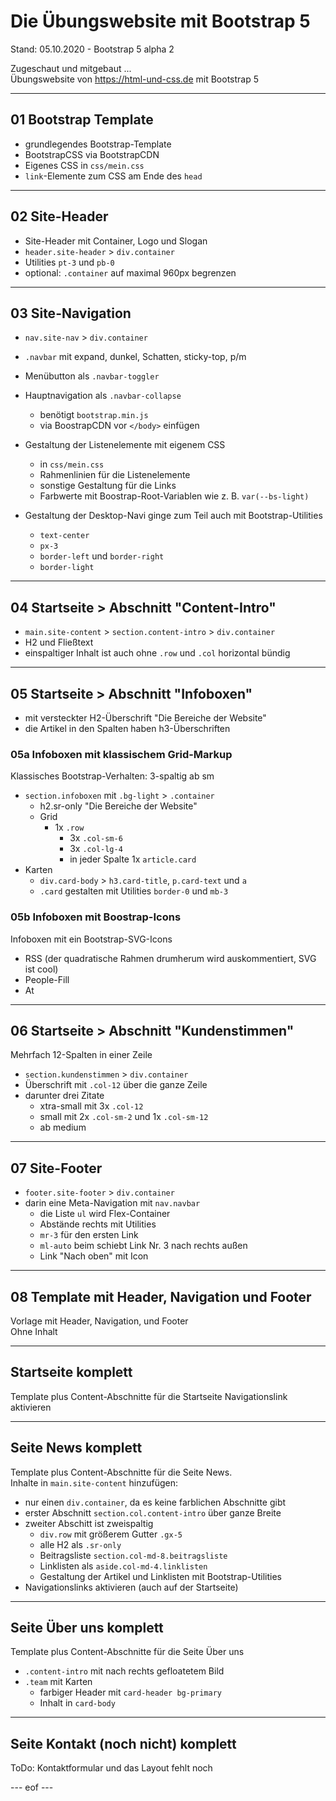 # Die Übungswebsite mit Bootstrap 5  
Stand: 05.10.2020 - Bootstrap 5 alpha 2 

Zugeschaut und mitgebaut ...   
Übungswebsite von https://html-und-css.de mit Bootstrap 5  

---

## 01 Bootstrap Template 
- grundlegendes Bootstrap-Template
- BootstrapCSS via BootstrapCDN 
- Eigenes CSS in `css/mein.css`
- `link`-Elemente zum CSS am Ende des `head`

---

## 02 Site-Header 
- Site-Header mit Container, Logo und Slogan 
- `header.site-header` > `div.container` 
- Utilities `pt-3` und `pb-0`
- optional: `.container` auf maximal 960px begrenzen

---

## 03 Site-Navigation 
- `nav.site-nav` > `div.container` 
- `.navbar` mit expand, dunkel, Schatten, sticky-top, p/m 
- Menübutton als `.navbar-toggler`
- Hauptnavigation als `.navbar-collapse` 
    - benötigt `bootstrap.min.js` 
    - via BoostrapCDN vor `</body>` einfügen

- Gestaltung der Listenelemente mit eigenem CSS 
    - in `css/mein.css`
    - Rahmenlinien für die Listenelemente 
    - sonstige Gestaltung für die Links 
    - Farbwerte mit Boostrap-Root-Variablen wie z. B. `var(--bs-light)` 

- Gestaltung der Desktop-Navi ginge zum Teil auch mit Bootstrap-Utilities 
    - `text-center`
    - `px-3` 
    - `border-left` und `border-right` 
    - `border-light` 

---

## 04 Startseite > Abschnitt "Content-Intro"  
- `main.site-content` > `section.content-intro` > `div.container` 
- H2 und Fließtext 
- einspaltiger Inhalt ist auch ohne `.row` und `.col` horizontal bündig 

---

## 05 Startseite > Abschnitt "Infoboxen" 
- mit versteckter H2-Überschrift "Die Bereiche der Website" 
- die Artikel in den Spalten haben h3-Überschriften

### 05a Infoboxen mit klassischem Grid-Markup
Klassisches Bootstrap-Verhalten: 3-spaltig ab sm
- `section.infoboxen` mit `.bg-light` > `.container` 
    - h2.sr-only "Die Bereiche der Website" 
    - Grid 
        - 1x `.row` 
            - 3x `.col-sm-6` 
            - 3x `.col-lg-4`
            - in jeder Spalte 1x `article.card` 
- Karten 
    - `div.card-body` > `h3.card-title`, `p.card-text` und `a`
    - `.card` gestalten mit Utilities `border-0` und `mb-3`


### 05b Infoboxen mit Boostrap-Icons 
Infoboxen mit ein Bootstrap-SVG-Icons 
- RSS (der quadratische Rahmen drumherum wird auskommentiert, SVG ist cool)
- People-Fill 
- At 


---

## 06 Startseite > Abschnitt "Kundenstimmen" 
Mehrfach 12-Spalten in einer Zeile 
- `section.kundenstimmen` > `div.container` 
- Überschrift mit `.col-12` über die ganze Zeile 
- darunter drei Zitate 
    - xtra-small mit 3x `.col-12` 
    - small mit 2x `.col-sm-2` und 1x `.col-sm-12`
    - ab medium 

---

## 07 Site-Footer 
- `footer.site-footer` > `div.container` 
- darin eine Meta-Navigation mit `nav.navbar` 
    - die Liste `ul` wird Flex-Container 
    - Abstände rechts mit Utilities 
    - `mr-3` für den ersten Link
    - `ml-auto` beim schiebt Link Nr. 3 nach rechts außen
    - Link "Nach oben" mit Icon  

---

## 08 Template mit Header, Navigation und Footer
Vorlage mit Header, Navigation, und Footer   
Ohne Inhalt

---

## Startseite komplett 
Template plus Content-Abschnitte für die Startseite 
Navigationslink aktivieren
    
---

## Seite News komplett 
Template plus Content-Abschnitte für die Seite News.  
Inhalte in `main.site-content` hinzufügen: 
- nur einen `div.container`, da es keine farblichen Abschnitte gibt 
- erster Abschnitt `section.col.content-intro` über ganze Breite 
- zweiter Abschitt ist zweispaltig 
    - `div.row` mit größerem Gutter `.gx-5` 
    - alle H2 als `.sr-only` 
    - Beitragsliste `section.col-md-8.beitragsliste` 
    - Linklisten als `aside.col-md-4.linklisten` 
    - Gestaltung der Artikel und Linklisten mit Bootstrap-Utilities 
- Navigationslinks aktivieren (auch auf der Startseite) 

--- 

## Seite Über uns komplett 
Template plus Content-Abschnitte für die Seite Über uns 
- `.content-intro` mit nach rechts gefloatetem Bild 
- `.team` mit Karten 
    - farbiger Header mit `card-header bg-primary` 
    - Inhalt in `card-body` 

---

## Seite Kontakt (noch nicht) komplett 
ToDo: Kontaktformular und das Layout fehlt noch 

--- eof --- 
